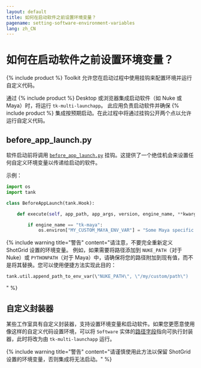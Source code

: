 ```yaml
---
layout: default
title: 如何在启动软件之前设置环境变量？
pagename: setting-software-environment-variables
lang: zh_CN
---
```


# 如何在启动软件之前设置环境变量？

{% include product %} Toolkit 允许您在启动过程中使用挂钩来配置环境并运行自定义代码。

通过 {% include product %} Desktop 或浏览器集成启动软件（如 Nuke 或 Maya）时，将运行 `tk-multi-launchapp`。
此应用负责启动软件并确保 {% include product %} 集成按预期启动。在此过程中将通过挂钩公开两个点以允许运行自定义代码。

## before_app_launch.py

软件启动前将调用 [`before_app_launch.py`](https://github.com/shotgunsoftware/tk-multi-launchapp/blob/6a884aa144851148e8369e9f35a2471087f98d16/hooks/before_app_launch.py) 挂钩。这提供了一个绝佳机会来设置任何自定义环境变量以传递给启动的软件。

示例：

```python
import os
import tank

class BeforeAppLaunch(tank.Hook):

    def execute(self, app_path, app_args, version, engine_name, **kwargs):

        if engine_name == "tk-maya":
            os.environ["MY_CUSTOM_MAYA_ENV_VAR"] = "Some Maya specific setting"
```

{% include warning title="警告" content="请注意，不要完全重新定义 ShotGrid 设置的环境变量。
例如，如果需要将路径添加到 `NUKE_PATH`（对于 Nuke）或 `PYTHONPATH`（对于 Maya）中，请确保将您的路径附加到现有值，而不是将其替换。您可以使用便捷方法实现此目的：

```python
tank.util.append_path_to_env_var(\"NUKE_PATH\", \"/my/custom/path\")
```
" %}

## 自定义封装器

某些工作室具有自定义封装器，支持设置环境变量和启动软件。如果您更愿意使用像这样的自定义代码设置环境，可以将 `Software` 实体的[路径字段](https://developer.shotgridsoftware.com/zh_CN/8085533c/#example-add-your-own-software)指向可执行封装器，此时将改为由 `tk-multi-launchapp` 运行。

{% include warning title="警告" content="请谨慎使用此方法以保留 ShotGrid 设置的环境变量，否则集成将无法启动。" %}